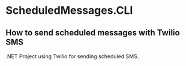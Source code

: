 # ScheduledMessages.CLI

## How to send scheduled messages with Twilio SMS
.NET Project using Twilio for sending scheduled SMS.
